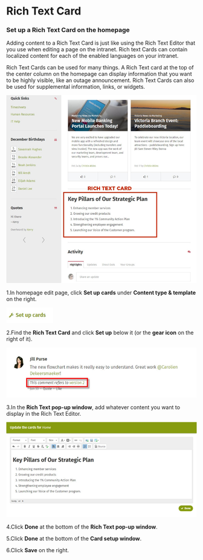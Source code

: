 # Rich Text Card

### Set up a Rich Text Card on the homepage <a id="pageTitle_en"></a>

Adding content to a Rich Text Card is just like using the Rich Text Editor that you use when editing a page on the intranet. Rich text Cards can contain localized content for each of the enabled languages on your intranet.  
  
Rich Text Cards can be used for many things. A Rich Text card at the top of the center column on the homepage can display information that you want to be highly visible, like an outage announcement. Rich Text Cards can also be used for supplemental information, links, or widgets.

![](../../../../.gitbook/assets/1%20%28112%29.jpg)

1.In homepage edit page, click **Set up cards** under **Content type & template** on the right.

![](../../../../.gitbook/assets/2%20%2831%29.jpg)

2.Find the **Rich Text Card** and click **Set up** below it \(or the **gear icon** on the right of it\).

![](../../../../.gitbook/assets/3%20%2829%29.jpg)

3.In the **Rich Text pop-up window**, add whatever content you want to display in the Rich Text Editor.  


![](../../../../.gitbook/assets/4%20%2813%29.jpg)

4.Click **Done** at the bottom of the **Rich Text pop-up window**.

5.Click **Done** at the bottom of the **Card setup window**.

6.Click **Save** on the right.

